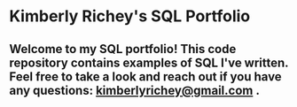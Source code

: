 # Kimberly Richey's SQL Portfolio

## Welcome to my SQL portfolio! This code repository contains examples of SQL I've written. Feel free to take a look and reach out if you have any questions: kimberlyrichey@gmail.com .
